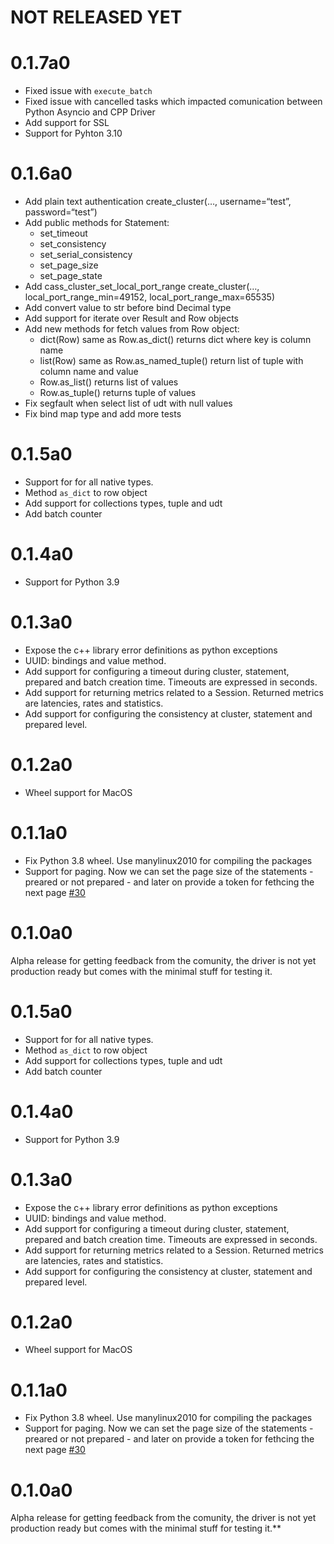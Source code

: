 NOT RELEASED YET
================

0.1.7a0
========
- Fixed issue with `execute_batch`
- Fixed issue with cancelled tasks which impacted comunication between Python Asyncio and CPP Driver
- Add support for SSL
- Support for Pyhton 3.10


0.1.6a0
========
- Add plain text authentication create_cluster(…, username=“test”, password=“test”)
- Add public methods for Statement:
  - set_timeout
  - set_consistency
  - set_serial_consistency
  - set_page_size
  - set_page_state
- Add cass_cluster_set_local_port_range  create_cluster(…, local_port_range_min=49152, local_port_range_max=65535)
- Add convert value to str before bind Decimal type
- Add support for iterate over Result and Row objects
- Add new methods for fetch values from Row object: 
  - dict(Row) same as Row.as_dict() returns dict where key is column name 
  - list(Row) same as Row.as_named_tuple() return list of tuple with column name and value
  - Row.as_list() returns list of values
  - Row.as_tuple() returns tuple of values
- Fix segfault when select list of udt with null values
- Fix bind map type and add more tests

0.1.5a0
========
- Support for for all native types.
- Method `as_dict` to row object
- Add support for collections types, tuple and udt
- Add batch counter

0.1.4a0
========
-  Support for Python 3.9

0.1.3a0
=======
- Expose the c++ library error definitions as python exceptions
- UUID: bindings and value method.
- Add support for configuring a timeout during cluster, statement, prepared and batch creation time. Timeouts
are expressed in seconds.
- Add support for returning metrics related to a Session. Returned metrics are latencies, rates and statistics.
- Add support for configuring the consistency at cluster, statement and prepared level.

0.1.2a0
=======
- Wheel support for MacOS

0.1.1a0
=======
- Fix Python 3.8 wheel. Use manylinux2010 for compiling the packages
- Support for paging. Now we can set the page size of the statements - preared or not prepared - and later on
provide a token for fethcing the next page [#30](https://github.com/pfreixes/acsylla/pull/30)

0.1.0a0
=======
Alpha release for getting feedback from the comunity, the driver is not yet production ready but
comes with the minimal stuff for testing it.

0.1.5a0
========
- Support for for all native types.
- Method `as_dict` to row object
- Add support for collections types, tuple and udt
- Add batch counter

0.1.4a0
========
-  Support for Python 3.9

0.1.3a0
=======
- Expose the c++ library error definitions as python exceptions
- UUID: bindings and value method.
- Add support for configuring a timeout during cluster, statement, prepared and batch creation time. Timeouts
are expressed in seconds.
- Add support for returning metrics related to a Session. Returned metrics are latencies, rates and statistics.
- Add support for configuring the consistency at cluster, statement and prepared level.

0.1.2a0
=======
- Wheel support for MacOS

0.1.1a0
=======
- Fix Python 3.8 wheel. Use manylinux2010 for compiling the packages
- Support for paging. Now we can set the page size of the statements - preared or not prepared - and later on
provide a token for fethcing the next page [#30](https://github.com/pfreixes/acsylla/pull/30)

0.1.0a0
=======
Alpha release for getting feedback from the comunity, the driver is not yet production ready but
comes with the minimal stuff for testing it.**
